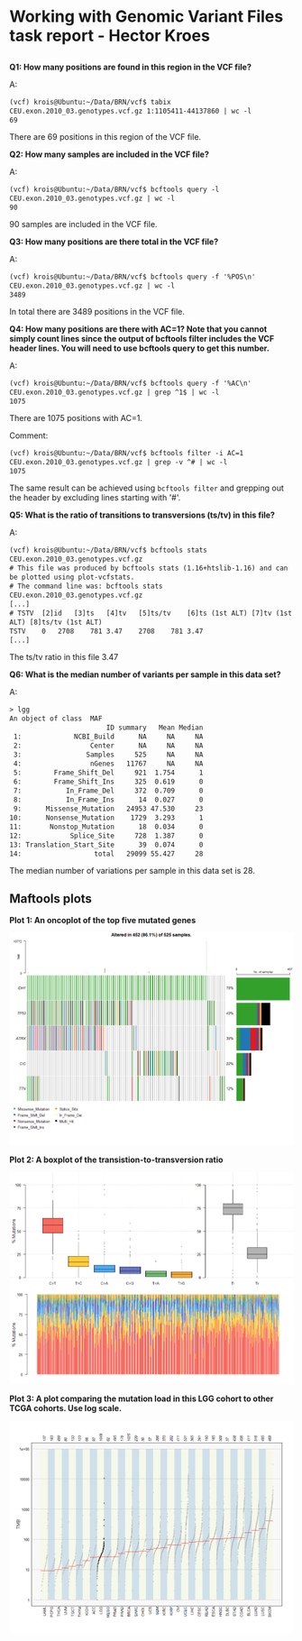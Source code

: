 # Working with Genomic Variant Files task report - Hector Kroes

## 

**Q1: How many positions are found in this region in the VCF file?**

A: 
```
(vcf) krois@Ubuntu:~/Data/BRN/vcf$ tabix CEU.exon.2010_03.genotypes.vcf.gz 1:1105411-44137860 | wc -l
69
```
There are 69 positions in this region of the VCF file.

**Q2: How many samples are included in the VCF file?**

A:
```
(vcf) krois@Ubuntu:~/Data/BRN/vcf$ bcftools query -l CEU.exon.2010_03.genotypes.vcf.gz | wc -l
90
```
90 samples are included in the VCF file.

**Q3: How many positions are there total in the VCF file?**

A:
```
(vcf) krois@Ubuntu:~/Data/BRN/vcf$ bcftools query -f '%POS\n' CEU.exon.2010_03.genotypes.vcf.gz | wc -l
3489
```
In total there are 3489 positions in the VCF file.

**Q4: How many positions are there with AC=1? Note that you cannot simply count lines since the output of bcftools filter includes the VCF header lines. You will need to use bcftools query to get this number.**

A:
```
(vcf) krois@Ubuntu:~/Data/BRN/vcf$ bcftools query -f '%AC\n' CEU.exon.2010_03.genotypes.vcf.gz | grep ^1$ | wc -l
1075
```
There are 1075 positions with AC=1.

Comment:
```
(vcf) krois@Ubuntu:~/Data/BRN/vcf$ bcftools filter -i AC=1 CEU.exon.2010_03.genotypes.vcf.gz | grep -v ^# | wc -l
1075
```
The same result can be achieved using `bcftools filter` and grepping out the header by excluding lines starting with '#'.

**Q5: What is the ratio of transitions to transversions (ts/tv) in this file?**

A: 
```
(vcf) krois@Ubuntu:~/Data/BRN/vcf$ bcftools stats CEU.exon.2010_03.genotypes.vcf.gz
# This file was produced by bcftools stats (1.16+htslib-1.16) and can be plotted using plot-vcfstats.
# The command line was: bcftools stats  CEU.exon.2010_03.genotypes.vcf.gz
[...]
# TSTV  [2]id   [3]ts   [4]tv   [5]ts/tv    [6]ts (1st ALT) [7]tv (1st ALT) [8]ts/tv (1st ALT)
TSTV    0   2708    781 3.47    2708    781 3.47
[...]
```
The ts/tv ratio in this file 3.47

**Q6: What is the median number of variants per sample in this data set?**

A:
```
> lgg
An object of class  MAF 
                        ID summary   Mean Median
 1:             NCBI_Build      NA     NA     NA
 2:                 Center      NA     NA     NA
 3:                Samples     525     NA     NA
 4:                 nGenes   11767     NA     NA
 5:        Frame_Shift_Del     921  1.754      1
 6:        Frame_Shift_Ins     325  0.619      0
 7:           In_Frame_Del     372  0.709      0
 8:           In_Frame_Ins      14  0.027      0
 9:      Missense_Mutation   24953 47.530     23
10:      Nonsense_Mutation    1729  3.293      1
11:       Nonstop_Mutation      18  0.034      0
12:            Splice_Site     728  1.387      0
13: Translation_Start_Site      39  0.074      0
14:                  total   29099 55.427     28
```
The median number of variations per sample in this data set is 28.

## Maftools plots

**Plot 1: An oncoplot of the top five mutated genes**

<img src="oncoplot.png">

**Plot 2: A boxplot of the transistion-to-transversion ratio**

<img src="titv_boxplot.png">

**Plot 3: A plot comparing the mutation load in this LGG cohort to other TCGA cohorts. Use log scale.**

<img src="mutload.png">
